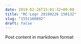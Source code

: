 ```yaml
---
date: 2019-02-26T15:01:32+09:00
title: "RC Logr 20190226 150132"
slug: "1551160892"
draft: false
---
```


Post content in markdown format
